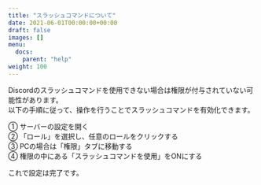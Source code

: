 ```yaml
---
title: "スラッシュコマンドについて"
date: 2021-06-01T00:00:00+00:00
draft: false
images: []
menu: 
  docs:
    parent: "help"
weight: 100
---
```


Discordのスラッシュコマンドを使用できない場合は権限が付与されていない可能性があります。  
以下の手順に従って、操作を行うことでスラッシュコマンドを有効化できます。
  
① サーバーの設定を開く  
② 「ロール」を選択し、任意のロールをクリックする  
③ PCの場合は「権限」タブに移動する  
④ 権限の中にある「スラッシュコマンドを使用」をONにする  
  
これで設定は完了です。  